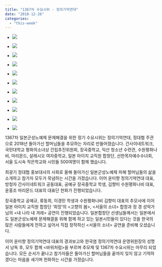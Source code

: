 ```yaml
---
title: "1367차 수요시위 - 정의기억연대"
date: "2018-12-26"
categories: 
  - "this-week"
---
```


- ![](https://womenandwar.net/kr/wp-content/uploads/2018/12/1-7-1024x680.jpg)
    
- ![](https://womenandwar.net/kr/wp-content/uploads/2018/12/2-7-1024x680.jpg)
    
- ![](https://womenandwar.net/kr/wp-content/uploads/2018/12/3-7-1024x680.jpg)
    
- ![](https://womenandwar.net/kr/wp-content/uploads/2018/12/4-6-1024x680.jpg)
    
- ![](https://womenandwar.net/kr/wp-content/uploads/2018/12/5-5-1024x680.jpg)
    
- ![](https://womenandwar.net/kr/wp-content/uploads/2018/12/6-3-1024x680.jpg)
    
- ![](https://womenandwar.net/kr/wp-content/uploads/2018/12/7-3-1024x680.jpg)
    
- ![](https://womenandwar.net/kr/wp-content/uploads/2018/12/8-3-1024x680.jpg)
    
- ![](https://womenandwar.net/kr/wp-content/uploads/2018/12/9-3-1024x680.jpg)
    
- ![](https://womenandwar.net/kr/wp-content/uploads/2018/12/10-3-1024x680.jpg)
    
- ![](https://womenandwar.net/kr/wp-content/uploads/2018/12/11-2-1024x768.jpg)
    

1367차 일본군성노예제 문제해결을 위한 정기 수요시위는 정의기억연대, 정대협 주관으로 2018년 돌아가신 할머님들을 추모하는 자리로 만들어졌습니다. 간사이네트워크, 국민대학교 평화의소녀상 건립추진위원회, 장곡중학교, 익산 청소년 수련관, 수원평화나비, 마리몬드, 살레시오 여자중학교, 일본 아이치 교직원 합창단, 선한목자예수수녀회, 서울 도시속 작은학교와 시민들 500여명이 함께 했습니다.

최광기 정대협 홍보대사의 사회로 올해 돌아가신 일본군성노예제 피해 할머님들의 삶을 소개하고 참가자 모두가 묵념하는 시간을 가졌습니다. 이어 윤미향 정의기억연대 대표, 방청자 간사이네트워크 공동대표, 공예규 장곡중학교 학생, 김향미 수원평화나비 대표, 윤홍조 마리몬드 대표의 대표단 헌화가 진행되었습니다.

장곡중학교 공예규, 류동희, 이경민 학생과 수원평화나비 김향미 대표의 추모사에 이어 일본 아이치 교직원 합창단 ‘희망’의 <고향의 봄>, <서울의 소녀> 합창과 정 경 성악가님의 <내 나라 내 겨레> 공연이 진행되었습니다. 일본합창단 선생님들께서는 일본에서도 일본군성노예제 문제해결을 위해 함께 하고 있는 일본시민들이 있다는 것을 한국의 많은 사람들에게 전하고 싶어서 직접 창작하신 <서울의 소녀> 공연을 준비해 오셨습니다.

이어 윤미향 정의기억연대 대표의 경과보고와 한국염 정의기억연대 운영위원장의 성명서 낭독 후, 모두 함께 <바위처럼>을 부르며 추모제 및 1367차 수요시위는 마무리 되었습니다. 모든 순서가 끝나고 참가자들은 돌아가신 할머님들을 끝까지 잊지 않고 기억하겠다는 마음을 새기며 헌화하는 시간을 가졌습니다.
